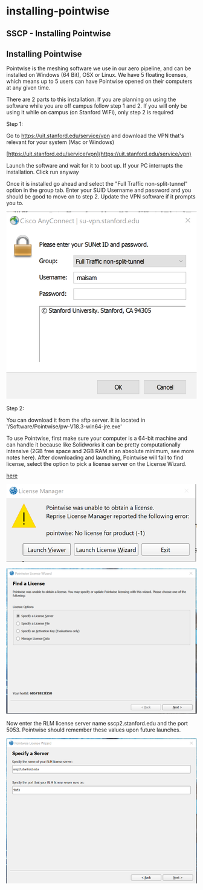 # installing-pointwise

## SSCP - Installing Pointwise

## Installing Pointwise

Pointwise is the meshing software we use in our aero pipeline, and can be installed on Windows (64 Bit), OSX or Linux. We have 5 floating licenses, which means up to 5 users can have Pointwise opened on their computers at any given time.

There are 2 parts to this installation. If you are planning on using the software while you are off campus follow step 1 and 2. If you will only be using it while on campus (on Stanford WiFi), only step 2 is required

Step 1:

Go to https://uit.stanford.edu/service/vpn and download the VPN that's relevant for your system (Mac or Windows)

[https://uit.stanford.edu/service/vpn](https://uit.stanford.edu/service/vpn)

Launch the software and wait for it to boot up. If your PC interrupts the installation. Click run anyway

Once it is installed go ahead and select the "Full Traffic non-split-tunnel" option in the group tab. Enter your SUID Username and password and you should be good to move on to step 2. Update the VPN software if it prompts you to.

![](../../../assets/image_df8e56b2ec.png)

Step 2:

You can download it from the sftp server. It is located in '/Software/Pointwise/pw-V18.3-win64-jre.exe'&#x20;

To use Pointwise, first make sure your computer is a 64-bit machine and can handle it because like Solidworks it can be pretty computationally intensive (2GB free space and 2GB RAM at an absolute minimum, see more notes here). After downloading and launching, Pointwise will fail to find license, select the option to pick a license server on the License Wizard.

[here](http://www.pointwise.com/support/release-notes-V18R2.html)

![](../../../assets/image_1df6b38b4c.png)

![](../../../assets/image_0895bada73.png)

&#x20;Now enter the RLM license server name sscp2.stanford.edu and the port 5053. Pointwise should remember these values upon future launches.

![](../../../assets/image_e88d581ee3.png)
